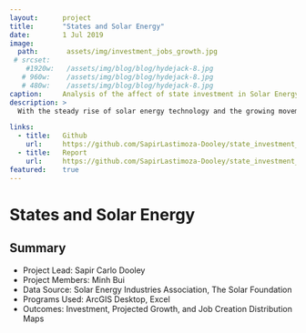 ```yaml
---
layout:      project
title:       "States and Solar Energy"
date:        1 Jul 2019
image:
  path:       assets/img/investment_jobs_growth.jpg
 # srcset:
    #1920w:   /assets/img/blog/blog/hydejack-8.jpg
   # 960w:    /assets/img/blog/blog/hydejack-8.jpg
   # 480w:    /assets/img/blog/blog/hydejack-8.jpg
caption:     Analysis of the affect of state investment in Solar Energy.
description: >
  With the steady rise of solar energy technology and the growing movement towards finding alternatives to fossil fuels, it is easy to see the direction in which solar energy is heading. In the short time that solar energy has been available we have seen dramatic increases in solar energy output: not only commercial but residential as well. We have seen prices drop more than 30% and jobs created in multiple sectors. With the scientific community support, it is clear that the major obstacle to overcome is gaining the support of the general population; moreover, the support of state and federal government. It is our goal to show what current investment has brought the United States and what future investment may lead to.

links:
  - title:   Github
    url:     https://github.com/SapirLastimoza-Dooley/state_investment_solar
  - title:   Report
    url:     https://github.com/SapirLastimoza-Dooley/state_investment_solar/blob/main/report.pdf
featured:    true
---
```

# States and Solar Energy

## Summary
* Project Lead: Sapir Carlo Dooley
* Project Members: Minh Bui
* Data Source: Solar Energy Industries Association, The Solar Foundation
* Programs Used: ArcGIS Desktop, Excel
* Outcomes: Investment, Projected Growth, and Job Creation Distribution Maps


